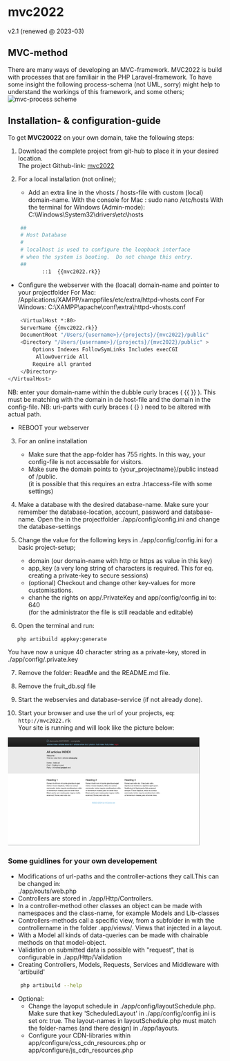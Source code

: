 # mvc2022
v2.1 (renewed @ 2023-03)


## MVC-method
There are many ways of developing an MVC-framework. MVC2022 is build with processes 
that are familiair in the PHP Laravel-framework. To have some insight the following process-schema (not UML, sorry) 
might help to understand the workings of this framework, and some others;<br>
<img title="mvc-process scheme" alt="mvc-process scheme" src="images/schema mvc-process.png.png">


## Installation- & configuration-guide

To get <b>MVC20022</b> on your own domain, take the following steps:

1. Download the complete project from git-hub to place it in your desired location.<br>
    The project Github-link: <a href="https://github.com/InCubics/mvc2022">mvc2022</a>


2. For a local installation (not online);
    * Add an extra line in the vhosts / hosts-file with custom (local) domain-name.
    With the console for Mac : sudo nano /etc/hosts
    With the terminal for Windows (Admin-mode): C:\Windows\System32\drivers\etc\hosts 
   

```bash
    ##
    # Host Database
    #
    # localhost is used to configure the loopback interface
    # when the system is booting.  Do not change this entry.
    ##
           ::1  {{mvc2022.rk}} 
```           

* Configure the webserver with the (loacal) domain-name and pointer to your projectfolder
    For Mac: /Applications/XAMPP/xamppfiles/etc/extra/httpd-vhosts.conf
    For Windows: C:\XAMPP\apache\conf\extra\httpd-vhosts.conf

```bash
    <VirtualHost *:80>
    ServerName {{mvc2022.rk}}
    DocumentRoot "/Users/{username>}/{projects}/{mvc2022}/public"
    <Directory "/Users/{username>}/{projects}/{mvc2022}/public" >
        Options Indexes FollowSymLinks Includes execCGI
         AllowOverride All
        Require all granted
    </Directory>
</VirtualHost>
```
NB: enter your domain-name within the dubble curly braces ( {{ }} ). This must be matching with the domain in de host-file and the domain in the config-file.
NB: uri-parts with curly braces ( {} ) need to be altered with actual path.
* REBOOT your webserver

3. For an online installation
   * Make sure that the app-folder has 755 rights. 
    In this way, your config-file is not accessable for visitors. 
   * Make sure the domain points to {your_projectname}/public instead of /public.<br>
     (it is possible that this requires an extra .htaccess-file with some settings)


4. Make a database with the desired database-name. 
   Make sure your remember the database-location, account, password and database-name.
    Open the in the projectfolder ./app/config/config.ini and change the database-settings


5. Change the value for the following keys in ./app/config/config.ini for a basic project-setup;
    * domain (our domain-name with http or https as value in this key)
    * app_key (a very long string of characters is required. This for eq. creating a private-key to secure sessions)
    * (optional) Checkout and change other key-values for more customisations. 
    * chanhe the rights on app/.PrivateKey and app/config/config.ini to: 640<br> 
      (for the administrator the file is still readable and editable)   


6. Open the terminal and run:
```bash
   php artibuild appkey:generate
```
You have now a unique 40 character string as a private-key, stored in ./app/config/.private.key


7. Remove the folder: ReadMe and the README.md file.


8. Remove the fruit_db.sql file


9. Start the webservies and database-service (if not already done). 


10. Start your browser and use the url of your projects, eq: `http://mvc2022.rk`<br>
Your site is running and will look like the picture below:
<img src="./images/01 home.png" height="250px">


### Some guidlines for your own developement
* Modifications of url-paths and the controller-actions they call.This can be changed in:  
    ./app/routs/web.php
* Controllers are stored in ./app/Http/Controllers.
* In a controller-method other classes an object can be made with namespaces and the class-name, for example Models and Lib-classes
* Controllers-methods call a specific view, from a subfolder in with the controllername 
 in the folder .app/views/. Views that injected in a layout.
* With a Model all kinds of data-queries can be made with chainable methods on that model-object.
* Validation on submitted data is possible with "request", that is configurable in ./app/Http/Validation
* Creating Controllers, Models, Requests, Services and Middleware with 'artibuild'
```bash
    php artibuild --help
```

* Optional:<br>
    * Change the layoput schedule in ./app/config/layoutSchedule.php. <br> 
        Make sure that key 'ScheduledLayout' in  ./app/config/config.ini is set on: true.
        The layout-names in layoutSchedule.php must match the folder-names (and there design) in ./app/layouts.
    * Configure your CDN-libraries within app/configure/css_cdn_resources.php or app/configure/js_cdn_resources.php  
